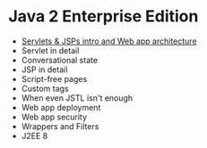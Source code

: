 # Java 2 Enterprise Edition

- [Servlets & JSPs intro and Web app architecture](j2ee/1_servlets-jsp-web-app.md)
- Servlet in detail
- Conversational state
- JSP in detail
- Script-free pages
- Custom tags
- When even JSTL isn't enough
- Web app deployment
- Web app security
- Wrappers and Filters
- J2EE 8